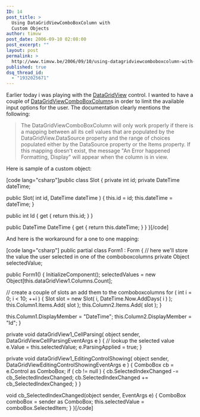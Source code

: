 ```yaml
---
ID: 14
post_title: >
  Using DataGridViewComboBoxColumn with
  Custom Objects
author: timvw
post_date: 2006-09-10 02:08:00
post_excerpt: ""
layout: post
permalink: >
  http://www.timvw.be/2006/09/10/using-datagridviewcomboboxcolumn-with-custom-objects/
published: true
dsq_thread_id:
  - "1932025671"
---
```

<p>Earlier today i was playing with the <a href="http://msdn2.microsoft.com/en-us/library/system.windows.forms.datagridview.aspx">DataGridView</a> control. I wanted to have a couple of <a href="http://msdn2.microsoft.com/en-us/library/xwx934x7.aspx">DataGridViewComboBoxColumn</a>s in order to limit the available input options for the user. The documentation clearly mentions the following:</p>

<blockquote>
<div>
The DataGridViewComboBoxColumn will only work properly if there is a mapping between all its cell values that are populated by the DataGridView.DataSource property and the range of choices populated either by the DataSource property or the Items property. If this mapping doesn't exist, the message "An Error happened Formatting, Display" will appear when the column is in view.
</div>
</blockquote>

<p>Here is sample of a custom object:</p>

[code lang="csharp"]public class Slot {
 private int id;
 private DateTime dateTime;

 public Slot( int id, DateTime dateTime ) {
  this.id = id;
  this.dateTime = dateTime;
 }

 public int Id {
  get { return this.id; }
 }

 public DateTime DateTime {
  get { return this.dateTime; }
 }
}[/code]

<p>And here is the workaround for a one to one mapping:</p>

[code lang="csharp"]
public partial class Form1 : Form {
 // here we'll store the value the user selected in one of the comboboxcolumns
 private Object selectedValue;

 public Form1() {
  InitializeComponent();
  selectedValues = new Object[this.dataGridView1.Columns.Count];

  // create a couple of slots an add them to the comboboxcolumns
  for ( int i = 0; i < 10; ++i ) {
   Slot slot = new Slot( i, DateTime.Now.AddDays( i ) );
   this.Column1.Items.Add( slot );
   this.Column2.Items.Add( slot );
  }

  this.Column1.DisplayMember = "DateTime";
  this.Column2.DisplayMember = "Id";
 }

 private void dataGridView1_CellParsing( object sender, DataGridViewCellParsingEventArgs e ) {
  // lookup the selected value
  e.Value = this.selectedValue;
  e.ParsingApplied = true;
 }

 private void dataGridView1_EditingControlShowing( object sender, DataGridViewEditingControlShowingEventArgs e ) {
  ComboBox cb = e.Control as ComboBox;
  if ( cb != null ) {
   cb.SelectedIndexChanged -= cb_SelectedIndexChanged;
   cb.SelectedIndexChanged += cb_SelectedIndexChanged;
  }
 }

 void cb_SelectedIndexChanged(object sender, EventArgs e) {
  ComboBox comboBox = sender as ComboBox;
  this.selectedValue = comboBox.SelectedItem;
 }
}[/code]
